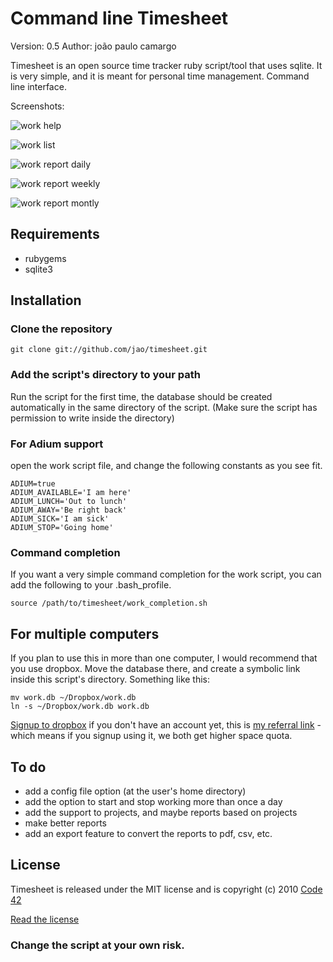 # Command line Timesheet
Version: 0.5
Author: joão paulo camargo

Timesheet is an open source time tracker ruby script/tool that uses sqlite. It is very simple, and it is meant for personal time management.
Command line interface.

Screenshots:

![work help](http://cl.ly/wiR/content)

![work list](http://cl.ly/wtv/content)

![work report daily](http://cl.ly/xsh/content)

![work report weekly](http://cl.ly/xpJ/content)

![work report montly](http://cl.ly/x41/content)

## Requirements

* rubygems
* sqlite3

## Installation

### Clone the repository

    git clone git://github.com/jao/timesheet.git
 
### Add the script's directory to your path

Run the script for the first time, the database should be created automatically in the same directory of the script. (Make sure the script has permission to write inside the directory)

### For Adium support

open the work script file, and change the following constants as you see fit.

    ADIUM=true
    ADIUM_AVAILABLE='I am here'
    ADIUM_LUNCH='Out to lunch'
    ADIUM_AWAY='Be right back'
    ADIUM_SICK='I am sick'
    ADIUM_STOP='Going home'

### Command completion

If you want a very simple command completion for the work script, you can add the following to your .bash_profile.

    source /path/to/timesheet/work_completion.sh

## For multiple computers

If you plan to use this in more than one computer, I would recommend that you use dropbox. Move the database there, and create a symbolic link inside this script's directory.
Something like this:

    mv work.db ~/Dropbox/work.db
    ln -s ~/Dropbox/work.db work.db

[Signup to dropbox](https://www.dropbox.com/referrals/NTIyMDkwMTA5) if you don't have an account yet, this is [my referral link](https://www.dropbox.com/referrals/NTIyMDkwMTA5) - which means if you signup using it, we both get higher space quota.

## To do

* add a config file option (at the user's home directory)
* add the option to start and stop working more than once a day
* add the support to projects, and maybe reports based on projects
* make better reports
* add an export feature to convert the reports to pdf, csv, etc.

## License

Timesheet is released under the MIT license and is copyright (c) 2010 [Code 42](http://code42.com.br)

[Read the license](http://github.com/jao/timesheet/master/LICENSE)

### Change the script at your own risk.
